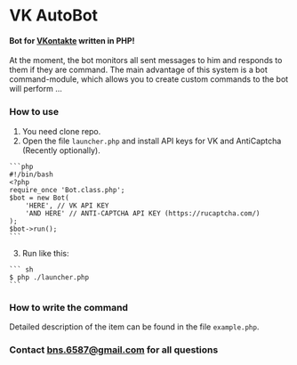 # VK AutoBot
#### Bot for [VKontakte](https://vk.com/) written in PHP!
At the moment, the bot monitors all sent messages to him and responds to them if they are command.
The main advantage of this system is a bot command-module, which allows you to create custom commands to the bot will perform ...

### How to use
  1. You need clone repo.
  2. Open the file ```launcher.php``` and install API keys for VK and AntiCaptcha (Recently optionally).

    ```php
    #!/bin/bash
    <?php
    require_once 'Bot.class.php';
    $bot = new Bot(
        'HERE', // VK API KEY
        'AND HERE' // ANTI-CAPTCHA API KEY (https://rucaptcha.com/)
    );
    $bot->run();
    ```  

  3. Run like this:

    ``` sh
    $ php ./launcher.php
    ```
    
### How to write the command
Detailed description of the item can be found in the file ```example.php```.

### Contact bns.6587@gmail.com for all questions